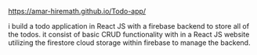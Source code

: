 https://amar-hiremath.github.io/Todo-app/

i build a todo application in React JS with a firebase backend to store all of the todos. it consist of basic CRUD functionality with in a React JS website utilizing the firestore cloud storage within firebase to manage the backend.
